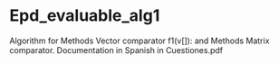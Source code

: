 # Epd_evaluable_alg1
Algorithm for Methods Vector comparator f1(v[]): and Methods Matrix comparator.
Documentation in Spanish in Cuestiones.pdf
